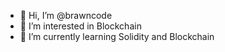 - 👋 Hi, I’m @brawncode
- 👀 I’m interested in Blockchain
- 🌱 I’m currently learning Solidity and Blockchain

<!---
brawncode/brawncode is a ✨ special ✨ repository because its `README.md` (this file) appears on your GitHub profile.
You can click the Preview link to take a look at your changes.
--->
